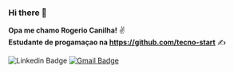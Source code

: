### Hi there 👋

**Opa me chamo Rogerio Canilha!** ✌️ <br>
**Estudante de progamaçao na https://github.com/tecno-start** ✍️

![Linkedin Badge](https://img.shields.io/badge/-Rogerio%20Canilha-0A66C2?style=flat-square&logo=Linkedin&logoColor=white&link=https://www.linkedin.com/feed/)
[![Gmail Badge](https://img.shields.io/badge/-dominguescanilharogerio@gmail.com-AD1F1C?style=flat-square&logo=Gmail&logoColor=white&link=dominguescanilharogerio@gmail.com)](dominguescanilharogerio)
